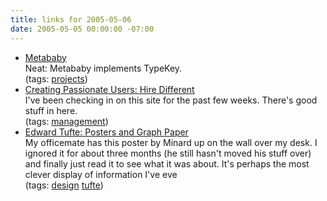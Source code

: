 ```yaml
---
title: links for 2005-05-06
date: 2005-05-05 00:00:00 -07:00
---
```


<ul class="delicious">
	<li>
		<div class="delicious-link"><a href="http://www.metababy.com/">Metababy</a></div>
		<div class="delicious-extended">Neat: Metababy implements TypeKey.</div>
		<div class="delicious-tags">(tags: <a href="http://del.icio.us/torrez/projects">projects</a>)</div>
	</li>
	<li>
		<div class="delicious-link"><a href="http://headrush.typepad.com/creating_passionate_users/2005/05/hire_different.html">Creating Passionate Users: Hire Different</a></div>
		<div class="delicious-extended">I've been checking in on this site for the past few weeks. There's good stuff in here.</div>
		<div class="delicious-tags">(tags: <a href="http://del.icio.us/torrez/management">management</a>)</div>
	</li>
	<li>
		<div class="delicious-link"><a href="http://www.edwardtufte.com/tufte/posters">Edward Tufte: Posters and Graph Paper</a></div>
		<div class="delicious-extended">My officemate has this poster by Minard up on the wall over my desk. I ignored it for about three months (he still hasn't moved his stuff over) and finally just read it to see what it was about. It's perhaps the most clever display of information I've eve</div>
		<div class="delicious-tags">(tags: <a href="http://del.icio.us/torrez/design">design</a> <a href="http://del.icio.us/torrez/tufte">tufte</a>)</div>
	</li>
</ul>
